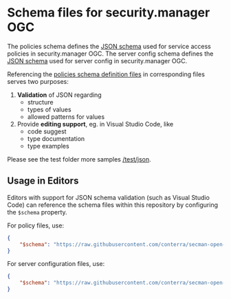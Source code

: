 # Schema files for security.manager OGC

The policies schema defines the [JSON schema](https://json-schema.org/) used for service access policies in security.manager OGC.
The server config schema defines the [JSON schema](https://json-schema.org/) used for server config in security.manager OGC.

Referencing the [policies schema definition files](./schema) in corresponding files serves two purposes:

1. **Validation** of JSON regarding
    - structure
    - types of values
    - allowed patterns for values
2. Provide **editing support**, eg. in Visual Studio Code, like
    - code suggest
    - type documentation
    - type examples

Please see the test folder more samples [/test/json](./test/json).

## Usage in Editors

Editors with support for JSON schema validation (such as Visual Studio Code) can reference the schema files within this repository by configuring the `$schema` property.

For policy files, use:

```json
{
    "$schema": "https://raw.githubusercontent.com/conterra/secman-open-resources/1.0.0/schema/policies.schema.json"
}
```

For server configuration files, use:

```json
{
    "$schema": "https://raw.githubusercontent.com/conterra/secman-open-resources/1.0.0/schema/server-config.schema.json"
}
```
